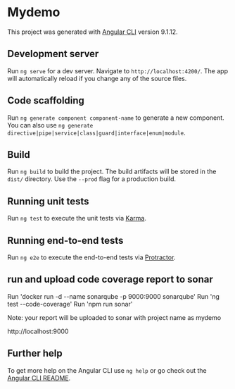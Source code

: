 # Mydemo

This project was generated with [Angular CLI](https://github.com/angular/angular-cli) version 9.1.12.

## Development server

Run `ng serve` for a dev server. Navigate to `http://localhost:4200/`. The app will automatically reload if you change any of the source files.

## Code scaffolding

Run `ng generate component component-name` to generate a new component. You can also use `ng generate directive|pipe|service|class|guard|interface|enum|module`.

## Build

Run `ng build` to build the project. The build artifacts will be stored in the `dist/` directory. Use the `--prod` flag for a production build.

## Running unit tests

Run `ng test` to execute the unit tests via [Karma](https://karma-runner.github.io).

## Running end-to-end tests

Run `ng e2e` to execute the end-to-end tests via [Protractor](http://www.protractortest.org/).

## run and upload code coverage report to sonar

Run 'docker run -d --name sonarqube -p 9000:9000 sonarqube'
Run 'ng test --code-coverage'
Run 'npm run sonar'

Note: your report will be uploaded to sonar with project name as mydemo

http://localhost:9000

## Further help

To get more help on the Angular CLI use `ng help` or go check out the [Angular CLI README](https://github.com/angular/angular-cli/blob/master/README.md).
